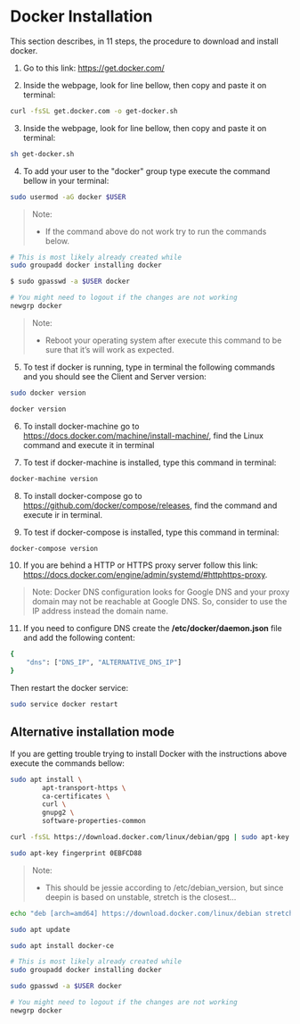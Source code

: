 # Docker Installation

This section describes, in 11 steps, the procedure to download and install docker.

1. Go to this link: <https://get.docker.com/>

2. Inside the webpage, look for line bellow, then copy and paste it on terminal:

```bash
curl -fsSL get.docker.com -o get-docker.sh
```

3. Inside the webpage, look for line bellow, then copy and paste it on terminal:

```bash
sh get-docker.sh
```

4. To add your user to the "docker" group type execute the command bellow in your terminal:

```bash
sudo usermod -aG docker $USER
```

> Note:
> * If the command above do not work try to run the commands below.

```bash
# This is most likely already created while
sudo groupadd docker installing docker

$ sudo gpasswd -a $USER docker

# You might need to logout if the changes are not working
newgrp docker
```

> Note:
> * Reboot your operating system after execute this command to be sure that it’s will work as expected.

5. To test if docker is running, type in terminal the following commands and you should see the Client and Server version:

```bash
sudo docker version

docker version
```

6. To install docker-machine go to <https://docs.docker.com/machine/install-machine/>, find the Linux command and execute it in terminal

7. To test if docker-machine is installed, type this command in terminal:

```bash
docker-machine version
```

8. To install docker-compose go to <https://github.com/docker/compose/releases>, find the command and execute ir in terminal.

9. To test if docker-compose is installed, type this command in terminal:

```bash
docker-compose version
```

10. If you are behind a HTTP or HTTPS proxy server follow this link: <https://docs.docker.com/engine/admin/systemd/#httphttps-proxy>.

> Note: Docker DNS configuration looks for Google DNS and your proxy domain may not be reachable at Google DNS. So, consider to use the IP address instead the domain name.

11. If you need to configure DNS create the **/etc/docker/daemon.json** file and add the following content:

```bash
{
    "dns": ["DNS_IP", "ALTERNATIVE_DNS_IP"]
}
```

Then restart the docker service:

```bash
sudo service docker restart
```

## Alternative installation mode

If you are getting trouble trying to install Docker with the instructions above execute the commands bellow:

```bash
sudo apt install \
        apt-transport-https \
        ca-certificates \
        curl \
        gnupg2 \
        software-properties-common

curl -fsSL https://download.docker.com/linux/debian/gpg | sudo apt-key add -

sudo apt-key fingerprint 0EBFCD88
```

> Note:
>* This should be jessie according to /etc/debian_version, but since deepin is based on unstable, stretch is the closest...

```bash
echo "deb [arch=amd64] https://download.docker.com/linux/debian stretch stable" | sudo tee /etc/apt/sources.list.d/docker.list

sudo apt update

sudo apt install docker-ce

# This is most likely already created while
sudo groupadd docker installing docker

sudo gpasswd -a $USER docker

# You might need to logout if the changes are not working
newgrp docker
```